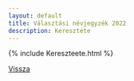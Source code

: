 ```yaml
---
layout: default
title: Választási névjegyzék 2022
description: Keresztéte
---
```


{% include Kereszteete.html %}

[Vissza](./)